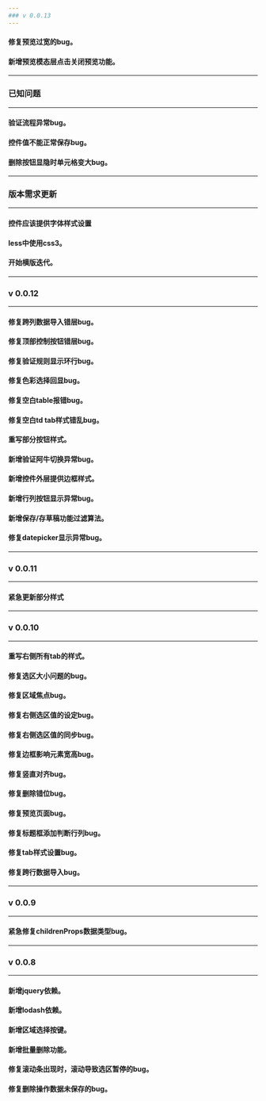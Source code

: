 ```yaml
---
### v 0.0.13
---
```

#### 修复预览过宽的bug。
#### 新增预览模态层点击关闭预览功能。
---
### 已知问题
---
#### 验证流程异常bug。
#### 控件值不能正常保存bug。
#### 删除按钮显隐时单元格变大bug。
---
### 版本需求更新
---
#### 控件应该提供字体样式设置
#### less中使用css3。
#### 开始横版迭代。
---
### v 0.0.12
---
#### 修复跨列数据导入错层bug。
#### 修复顶部控制按钮错层bug。
#### 修复验证规则显示环行bug。
#### 修复色彩选择回显bug。
#### 修复空白table报错bug。
#### 修复空白td tab样式错乱bug。
#### 重写部分按钮样式。
#### 新增验证阿牛切换异常bug。
#### 新增控件外层提供边框样式。
#### 新增行列按钮显示异常bug。
#### 新增保存/存草稿功能过滤算法。
#### 修复datepicker显示异常bug。
---
### v 0.0.11
---
#### 紧急更新部分样式
---
### v 0.0.10
----
#### 重写右侧所有tab的样式。
#### 修复选区大小问题的bug。
#### 修复区域焦点bug。
#### 修复右侧选区值的设定bug。
#### 修复右侧选区值的同步bug。
#### 修复边框影响元素宽高bug。
#### 修复竖直对齐bug。
#### 修复删除错位bug。
#### 修复预览页面bug。
#### 修复标题框添加判断行列bug。
#### 修复tab样式设置bug。
#### 修复跨行数据导入bug。
---
### v 0.0.9
----
#### 紧急修复childrenProps数据类型bug。
---
### v 0.0.8 
----
#### 新增jquery依赖。
#### 新增lodash依赖。
#### 新增区域选择按键。
#### 新增批量删除功能。
#### 修复滚动条出现时，滚动导致选区暂停的bug。
#### 修复删除操作数据未保存的bug。
